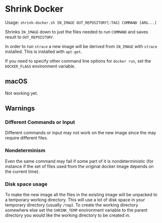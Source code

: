 # Shrink Docker

Usage: `shrink-docker.sh IN_IMAGE OUT_REPOSITORY[:TAG] COMMAND [ARG...]`

Shrinks `IN_IMAGE` down to just the files needed to run `COMMAND` and
saves result to `OUT_REPOISTORY`.

In order to run `strace` a new image will be derived from `IN_IMAGE`
with `strace` installed. This is installed with `apt-get`.

If you need to specify other command line options for `docker run`,
set the `DOCKER_FLAGS` environment variable.

## macOS
Not working yet.

## Warnings

### Different Commands or Input
Different commands or input may not work on the new image since the
may require different files.

### Nondeterminism
Even the same command may fail if some part of it is
nondeterministic (for instance if the set of files used from the
original docker image depends on the current time).

### Disk space usage
To make the new image all the files in the existing image will be
unpacked to a temporary working directory.  This will use a lot of disk space
in your temporary directory (usually `/tmp`).  To create the working
directory somewhere else set the `SHRINK_TEMP` environment variable
to the parent directory you would like the working directory to be
created in.
